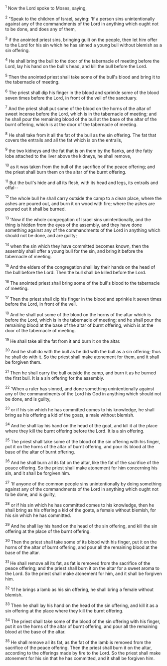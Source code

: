 <sup>1</sup> 
Now the Lord spoke to Moses, saying, 

<sup>2</sup> 
"Speak to the children of Israel, saying: 'If a person sins unintentionally against any of the commandments of the Lord in anything which ought not to be done, and does any of them, 

<sup>3</sup> 
if the anointed priest sins, bringing guilt on the people, then let him offer to the Lord for his sin which he has sinned a young bull without blemish as a sin offering. 

<sup>4</sup> 
He shall bring the bull to the door of the tabernacle of meeting before the Lord, lay his hand on the bull's head, and kill the bull before the Lord. 

<sup>5</sup> 
Then the anointed priest shall take some of the bull's blood and bring it to the tabernacle of meeting. 

<sup>6</sup> 
The priest shall dip his finger in the blood and sprinkle some of the blood seven times before the Lord, in front of the veil of the sanctuary. 

<sup>7</sup> 
And the priest shall put some of the blood on the horns of the altar of sweet incense before the Lord, which is in the tabernacle of meeting; and he shall pour the remaining blood of the bull at the base of the altar of the burnt offering, which is at the door of the tabernacle of meeting. 

<sup>8</sup> 
He shall take from it all the fat of the bull as the sin offering. The fat that covers the entrails and all the fat which is on the entrails, 

<sup>9</sup> 
the two kidneys and the fat that is on them by the flanks, and the fatty lobe attached to the liver above the kidneys, he shall remove, 

<sup>10</sup> 
as it was taken from the bull of the sacrifice of the peace offering; and the priest shall burn them on the altar of the burnt offering. 

<sup>11</sup> 
But the bull's hide and all its flesh, with its head and legs, its entrails and offal-- 

<sup>12</sup> 
the whole bull he shall carry outside the camp to a clean place, where the ashes are poured out, and burn it on wood with fire; where the ashes are poured out it shall be burned. 

<sup>13</sup> 
'Now if the whole congregation of Israel sins unintentionally, and the thing is hidden from the eyes of the assembly, and they have done something against any of the commandments of the Lord in anything which should not be done, and are guilty; 

<sup>14</sup> 
when the sin which they have committed becomes known, then the assembly shall offer a young bull for the sin, and bring it before the tabernacle of meeting. 

<sup>15</sup> 
And the elders of the congregation shall lay their hands on the head of the bull before the Lord. Then the bull shall be killed before the Lord. 

<sup>16</sup> 
The anointed priest shall bring some of the bull's blood to the tabernacle of meeting. 

<sup>17</sup> 
Then the priest shall dip his finger in the blood and sprinkle it seven times before the Lord, in front of the veil. 

<sup>18</sup> 
And he shall put some of the blood on the horns of the altar which is before the Lord, which is in the tabernacle of meeting; and he shall pour the remaining blood at the base of the altar of burnt offering, which is at the door of the tabernacle of meeting. 

<sup>19</sup> 
He shall take all the fat from it and burn it on the altar. 

<sup>20</sup> 
And he shall do with the bull as he did with the bull as a sin offering; thus he shall do with it. So the priest shall make atonement for them, and it shall be forgiven them. 

<sup>21</sup> 
Then he shall carry the bull outside the camp, and burn it as he burned the first bull. It is a sin offering for the assembly. 

<sup>22</sup> 
'When a ruler has sinned, and done something unintentionally against any of the commandments of the Lord his God in anything which should not be done, and is guilty, 

<sup>23</sup> 
or if his sin which he has committed comes to his knowledge, he shall bring as his offering a kid of the goats, a male without blemish. 

<sup>24</sup> 
And he shall lay his hand on the head of the goat, and kill it at the place where they kill the burnt offering before the Lord. It is a sin offering. 

<sup>25</sup> 
The priest shall take some of the blood of the sin offering with his finger, put it on the horns of the altar of burnt offering, and pour its blood at the base of the altar of burnt offering. 

<sup>26</sup> 
And he shall burn all its fat on the altar, like the fat of the sacrifice of the peace offering. So the priest shall make atonement for him concerning his sin, and it shall be forgiven him. 

<sup>27</sup> 
'If anyone of the common people sins unintentionally by doing something against any of the commandments of the Lord in anything which ought not to be done, and is guilty, 

<sup>28</sup> 
or if his sin which he has committed comes to his knowledge, then he shall bring as his offering a kid of the goats, a female without blemish, for his sin which he has committed. 

<sup>29</sup> 
And he shall lay his hand on the head of the sin offering, and kill the sin offering at the place of the burnt offering. 

<sup>30</sup> 
Then the priest shall take some of its blood with his finger, put it on the horns of the altar of burnt offering, and pour all the remaining blood at the base of the altar. 

<sup>31</sup> 
He shall remove all its fat, as fat is removed from the sacrifice of the peace offering; and the priest shall burn it on the altar for a sweet aroma to the Lord. So the priest shall make atonement for him, and it shall be forgiven him. 

<sup>32</sup> 
'If he brings a lamb as his sin offering, he shall bring a female without blemish. 

<sup>33</sup> 
Then he shall lay his hand on the head of the sin offering, and kill it as a sin offering at the place where they kill the burnt offering. 

<sup>34</sup> 
The priest shall take some of the blood of the sin offering with his finger, put it on the horns of the altar of burnt offering, and pour all the remaining blood at the base of the altar. 

<sup>35</sup> 
He shall remove all its fat, as the fat of the lamb is removed from the sacrifice of the peace offering. Then the priest shall burn it on the altar, according to the offerings made by fire to the Lord. So the priest shall make atonement for his sin that he has committed, and it shall be forgiven him.